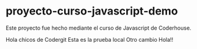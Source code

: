 # proyecto-curso-javascript-demo
Este proyecto fue hecho mediante el curso de Javascript de Coderhouse.

Hola chicos de Codergit 
Esta es la prueba local
Otro  cambio
Hola!!
